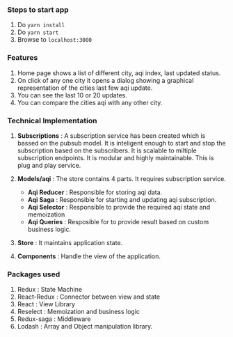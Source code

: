 ### Steps to start app

1. Do `yarn install`
2. Do `yarn start`
3. Browse to `localhost:3000`

### Features

1. Home page shows a list of different city, aqi index, last updated status.
2. On click of any one city it opens a dialog showing a graphical representation of the cities last few aqi update.
3. You can see the last 10 or 20 updates.
4. You can compare the cities aqi with any other city.

### Technical Implementation

1. **Subscriptions** : A subscription service has been created which is bassed on the pubsub model. It is inteligent enough to start and stop the subscription based on the subscribers. It is scalable to miltiple subscription endpoints. It is modular and highly maintainable. This is plug and play service.

2. **Models/aqi** : The store contains 4 parts. It requires subscription service.

   - **Aqi Reducer** : Responsible for storing aqi data.
   - **Aqi Saga** : Responsible for starting and updating aqi subscription.
   - **Aqi Selector** : Responsible to provide the required aqi state and memoization
   - **Aqi Queries** : Resposible for to provide result based on custom business logic.

3. **Store** : It maintains application state.

4. **Components** : Handle the view of the application.

### Packages used

1. Redux : State Machine
2. React-Redux : Connector between view and state
3. React : View Library
4. Reselect : Memoization and business logic
5. Redux-saga : Middleware
6. Lodash : Array and Object manipulation library.
